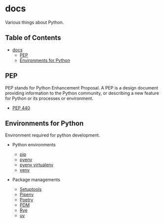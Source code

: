 # docs

Various things about Python.

## Table of Contents <!-- omit in toc -->

- [docs](#docs)
  - [PEP](#pep)
  - [Environments for Python](#environments-for-python)

## PEP

PEP stands for Python Enhancement Proposal. A PEP is a design document providing information to the Python community, or describing a new feature for Python or its processes or environment.

- [PEP 440](./pep/PEP440.md)

## Environments for Python

Environment required for python development.

- Python environments
  - [pip](./environment/pip.md)
  - [pyenv](./environment/pyenv.md)
  - [pyenv virtualenv](./environment/pyenv-virtualenv.md)
  - [venv](./environment/venv.md)
  
- Package managements
  - [Setuptools](./managements/setuptools.md)
  - [Pipenv](./managements/pipenv.md)
  - [Poetry](./managements/poetry.md)
  - [PDM](./managements/pdm.md)
  - [Rye](./managements/rye.md)
  - [uv](./managements/uv.md)
